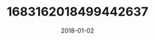 ---
title: "1683162018499442637"
cover: "2018-01-02 15.49.30 1683162018499442637_46248401"
photo: "2018-01-02 15.49.30 1683162018499442637_46248401"
date: "2018-01-02"
type: "photo"
---